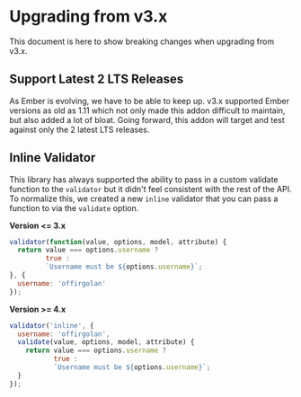 # Upgrading from v3.x

This document is here to show breaking changes when upgrading from v3.x.

## Support Latest 2 LTS Releases

As Ember is evolving, we have to be able to keep up. v3.x supported Ember versions as old
as 1.11 which not only made this addon difficult to maintain, but also added a
lot of bloat. Going forward, this addon will target and test against only the 2
latest LTS releases.

## Inline Validator

This library has always supported the ability to pass in a custom validate function
to the `validator` but it didn't feel consistent with the rest of the API. To normalize
this, we created a new `inline` validator that you can pass a function to via
the `validate` option.

**Version <= 3.x**

```javascript
validator(function(value, options, model, attribute) {
  return value === options.username ?
         true :
         `Username must be ${options.username}`;
}, {
  username: 'offirgolan'
});
```

**Version >= 4.x**

```javascript
validator('inline', {
  username: 'offirgolan',
  validate(value, options, model, attribute) {
    return value === options.username ?
           true :
           `Username must be ${options.username}`;
  }
});
```
